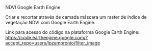 NDVI Google Earth Engine

Criar e recortar através de camada máscara um raster de índice de vegetação NDVI
com Google Earth Engine.

Link para acesso do código na plataforma Google Earth Engine:
https://code.earthengine.google.com/?accept_repo=users/lpzampronio/filter_image
